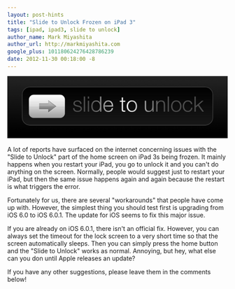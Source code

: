 ```yaml
---
layout: post-hints
title: "Slide to Unlock Frozen on iPad 3"
tags: [ipad, ipad3, slide to unlock]
author_name: Mark Miyashita
author_url: http://markmiyashita.com
google_plus: 101180624276428786239
date: 2012-11-30 00:18:00 -8
---
```


<img class="clear blog-image full-border" src="/images/slidetounlock.png" title="Slide to Unlock">

A lot of reports have surfaced on the internet concerning issues with the "Slide to Unlock" part of the home screen on iPad 3s being frozen. It mainly happens when you restart your iPad, you go to unlock it and you can't do anything on the screen. Normally, people would suggest just to restart your iPad, but then the same issue happens again and again because the restart is what triggers the error. 

Fortunately for us, there are several "workarounds" that people have come up with. However, the simplest thing you should test first is upgrading from iOS 6.0 to iOS 6.0.1. The update for iOS seems to fix this major issue. 

If you are already on iOS 6.0.1, there isn't an official fix. However, you can always set the timeout for the lock screen to a very short time so that the screen automatically sleeps. Then you can simply press the home button and the "Slide to Unlock" works as normal. Annoying, but hey, what else can you don until Apple releases an update?

If you have any other suggestions, please leave them in the comments below!
